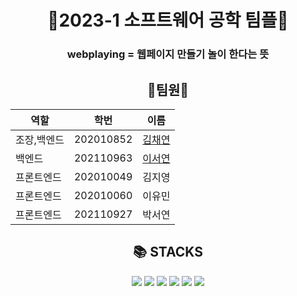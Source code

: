 <div align="center">
<h1>💙2023-1 소프트웨어 공학 팀플💙</h1>
<h3> webplaying = 웹페이지 만들기 놀이 한다는 뜻 </h3>
<h2> 🐶팀원🐶 </h2>

|역할|학번|이름|
|------|---|---|
|조장,백엔드|202010852|[김채연](https://github.com/chaerish)|
|백엔드|202110963|[이서연](https://github.com/noeyoes)|
|프론트엔드|202010049|김지영|
|프론트엔드|202010060|이유민|
|프론트엔드|202110927|박서연|
<h2> 📚 STACKS </h2>
<div align="center">
  <img src="https://img.shields.io/badge/html5-E34F26?style=for-the-badge&logo=html5&logoColor=white">
  <img src="https://img.shields.io/badge/github-181717?style=for-the-badge&logo=github&logoColor=white">
  <img src="https://img.shields.io/badge/css-1572B6?style=for-the-badge&logo=css3&logoColor=white">
  <img src="https://img.shields.io/badge/javascript-F7DF1E?style=for-the-badge&logo=javascript&logoColor=black">
  <img src="https://img.shields.io/badge/springboot-6DB33F?style=for-the-badge&logo=springboot&logoColor=white">
  <img src="https://img.shields.io/badge/mysql-4479A1?style=for-the-badge&logo=mysql&logoColor=white">

</div>
</div>
